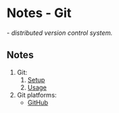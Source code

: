 # Notes - Git

*- distributed version control system.*

## Notes

1. Git:
    1. [Setup](setup.md)
    1. [Usage](usage.md)
1. Git platforms:
    - [GitHub](github.md)
